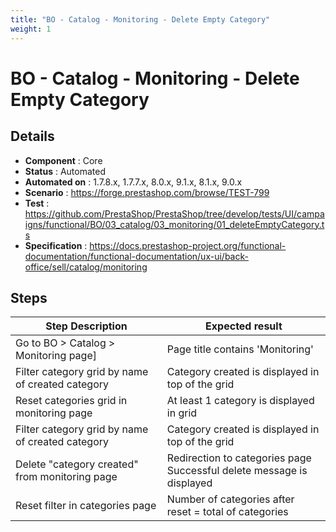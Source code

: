 ```yaml
---
title: "BO - Catalog - Monitoring - Delete Empty Category"
weight: 1
---
```


# BO - Catalog - Monitoring - Delete Empty Category
## Details
* **Component** : Core
* **Status** : Automated
* **Automated on** : 1.7.8.x, 1.7.7.x, 8.0.x, 9.1.x, 8.1.x, 9.0.x
* **Scenario** : https://forge.prestashop.com/browse/TEST-799
* **Test** : https://github.com/PrestaShop/PrestaShop/tree/develop/tests/UI/campaigns/functional/BO/03_catalog/03_monitoring/01_deleteEmptyCategory.ts
* **Specification** : https://docs.prestashop-project.org/functional-documentation/functional-documentation/ux-ui/back-office/sell/catalog/monitoring

## Steps
| Step Description | Expected result |
| ----- | ----- |
| Go to BO > Catalog > Monitoring page] | Page title contains 'Monitoring' |
| Filter category grid by name of created category | Category created is displayed in top of the grid |
| Reset categories grid in monitoring page | At least 1 category is displayed in grid |
| Filter category grid by name of created category | Category created is displayed in top of the grid |
| Delete "category created" from monitoring page | Redirection to categories page<br>Successful delete message is displayed |
| Reset filter in categories page | Number of categories after reset = total of categories |
